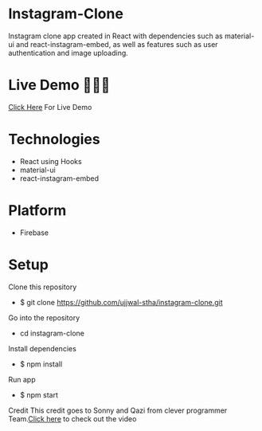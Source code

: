 # Instagram-Clone

Instagram clone app created in React with dependencies such as material-ui and react-instagram-embed, as well as features such as user authentication and image uploading.

# Live Demo 🚀🚀🚀

<a href="https://instagram-clone-dbe21.web.app/">Click Here</a> For Live Demo

# Technologies

- React using Hooks
- material-ui
- react-instagram-embed

# Platform

- Firebase

# Setup

Clone this repository

- $ git clone https://github.com/ujjwal-stha/instagram-clone.git

Go into the repository

- cd instagram-clone

Install dependencies

- $ npm install

Run app

- $ npm start

Credit
This credit goes to Sonny and Qazi from clever programmer Team.<a href="https://www.youtube.com/watch?v=f7T48W0cwXM">Click here</a> to check out the video
